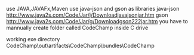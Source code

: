 use JAVA,JAVAFx,Maven
use java-json and gson as libraries
java-json http://www.java2s.com/Code/Jar/j/Downloadjavajsonjar.htm
gson http://www.java2s.com/Code/Jar/g/Downloadgson222jar.htm
you have to mannually create folder called CodeChamp inside C drive

working exe directory CodeChamp\out\artifacts\CodeChamp\bundles\CodeChamp
